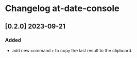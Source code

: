 # Changelog at-date-console
<!-- https://keepachangelog.com/en/1.0.0/ -->

## [0.2.0]  2023-09-21
### Added
- add new command `c` to copy the last result to the clipboard.

